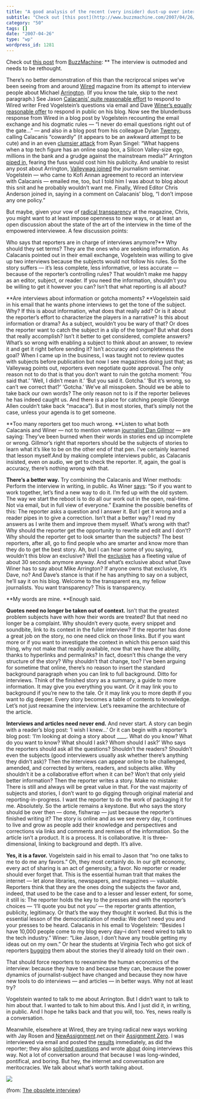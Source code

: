 ```yaml
---
title: "A good analysis of the recent (very insider) dust-up over interviews"
subtitle: "Check out [this post](http://www.buzzmachine.com/2007/04/26/the-obsolete-interview/) from [BuzzMachi..."
category: "50"
tags: []
date: "2007-04-26"
type: "wp"
wordpress_id: 1281
---
```

Check out [this post](http://www.buzzmachine.com/2007/04/26/the-obsolete-interview/) from [BuzzMachine](http://www.buzzmachine.com):
** The interview is outmoded and needs to be rethought.

 There’s no better demonstration of this than the recriprocal snipes we’ve been seeing from and around [Wired](http://wiredmag.com) magazine from its attempt to interview people about Michael [Arrington](http://techcrunch.com). (If you know the tale, skip to the next paragraph.) See Jason [Calacanis’ quite reasonable effort](http://www.calacanis.com/2007/04/24/wired-journo-wont-do-email-interviews-ironic/2#comments) to respond to Wired writer Fred Vogelstein’s questions via email and Dave [Winer’s equally reasonable offer](http://www.scripting.com/stories/2007/04/24/transcriptionErrors.html) to respond in public on his blog. Now see the blunderbuss response from Wired in a blog post by Vogelstein recounting the email exchange and his dogmatic rules — “I never do email questions right out of the gate…” — and also in a blog post from his colleague Dylan [Tweney](http://blog.wired.com/business/2007/04/calacanis_wont_.html), calling Calacanis “cowardly” (it appears to be an awkward attempt to be cute) and in an even [clumsier attack](http://blog.wired.com/27bstroke6/2007/04/alist_blogger_j.html) from Ryan Singel: “What happens when a top tech figure has an online soap box, a Silicon Valley-size ego, millions in the bank and a grudge against the mainstream media?” Arrington [piped in,](http://www.crunchnotes.com/?p=386) fearing the fuss would cost him his publicity. And unable to resist any post about Arrington, [Valleywag joined](http://valleywag.com/tech/silicon-valley-users-guide/interview-etiquette-255013.php) the journalism seminar. Vogelstein — who came to Kofi Annan agreement to record an interview with Calacanis — emailed me, too, but I told him I was about to blog about this snit and he probably wouldn’t want me. Finally, Wired Editor Chris Anderson joined in, saying in a comment on Calacanis’ blog, “I don’t impose any one policy.” 

 But maybe, given your vow of [radical transparency](http://www.longtail.com/the_long_tail/2006/12/what_would_radi_1.html) at the magazine, Chris, you might want to at least impose openness to new ways, or at least an open discussion about the state of the art of the interview in the time of the empowered interviewee. A few discussion points: 

 Who says that reporters are in charge of interviews anymore?** Why should they set terms? They are the ones who are seeking information. As Calacanis pointed out in their email exchange, Vogelstein was willing to give up two interviews because the subjects would not follow his rules. So the story suffers — it’s less complete, less informative, or less accurate — because of the reporter’s controlling rules? That wouldn’t make me happy as an editor, subject, or reader. If you need the information, shouldn’t you be willing to get it however you can? Isn’t that what reporting is all about? 

 **Are interviews about information or gotcha moments? **Vogelstein said in his email that he wants phone interviews to get the tone of the subject. Why? If this is about information, what does that really add? Or is it about the reporter’s effort to characterize the players in a narrative? Is this about information or drama? As a subject, wouldn’t you be wary of that? Or does the reporter want to catch the subject in a slip of the tongue? But what does that really accomplish? Isn’t it better to get considered, complete answers? What’s so wrong with enabling a subject to think about an answer, to review it and get it right before sending it? Isn’t accuracy and completeness the goal? When I came up in the business, I was taught not to review quotes with subjects before publication but now I see magazines doing just that; as Valleywag points out, reporters even negotiate quote approval. The only reason not to do that is that you don’t want to ruin the gotcha moment: ‘You said that.’ ‘Well, I didn’t mean it.’ ‘But you said it. Gotcha.’ ‘But it’s wrong, so can’t we correct that?’ ‘Gotcha.’ We’ve all misspoken. Should we be able to take back our own words? The only reason not to is if the reporter believes he has indeed caught us. And there is a place for catching people (George Allen couldn’t take back “macaca”). But in most stories, that’s simply not the case, unless your agenda is to get someone. 

 **Too many reporters get too much wrong. **Listen to what both Calacanis and Winer — not to mention veteran [journalist Dan Gillmor](http://citmedia.org/blog/2007/04/24/interviews-email-or-live/) — are saying: They’ve been burned when their words in stories end up incomplete or wrong. Gillmor’s right that reporters should be the subjects of stories to learn what it’s like to be on the other end of that pen. I’ve certainly learned that lesson myself.And by making complete interviews public, as Calacanis insisted, even on audio, we get to check the reporter. If, again, the goal is accuracy, there’s nothing wrong with that. 

 **There’s a better way.** Try combining the Calacanis and Winer methods: Perform the interview in writing, in public. As Winer [says](http://www.scripting.com/stories/2007/04/24/transcriptionErrors.html#p4): “So if you want to work together, let’s find a new way to do it. I’m fed up with the old system. The way we start the reboot is to do all our work out in the open, real-time. Not via email, but in full view of everyone.” Examine the possible benefits of this: The reporter asks a question and I answer it. But I get it wrong and a reader pipes in to give a correction. Isn’t that a better way? I read my answers as I write them and improve them myself. What’s wrong with that? Why should the reporter get the opportunity to rewrite and edit and I don’t? Why should the reporter get to look smarter than the subjects? The best reporters, after all, go to find people who are smarter and know more than they do to get the best story. Ah, but I can hear some of you saying, wouldn’t this blow an exclusive? Well the [exclusive](http://www.buzzmachine.com/2007/04/17/the-value-of-exclusivity/) has a fleeting value of about 30 seconds anymore anyway. And what’s exclusive about what Dave Winer has to say about Mike Arrington? If anyone owns that exclusive, it’s Dave, no? And Dave’s stance is that if he has anything to say on a subject, he’ll say it on his blog. Welcome to the transparent era, my fellow journalists. You want transparency? This is transparency. 

 **My words are mine. **Enough said. 

 **Quotes need no longer be taken out of context.** Isn’t that the greatest problem subjects have with how their words are treated? But that need no longer be a complaint. Why shouldn’t every quote, every snippet and soundbite, link to its context in the fuller interview? If the reporter has done a great job on the story, no one need click on those links. But if you want more or if you want to investigate the context in which this person said this thing, why not make that readily available, now that we have the ability, thanks to hyperlinks and permalinks? In fact, doesn’t this change the very structure of the story? Why shouldn’t that change, too? I’ve been arguing for sometime that online, there’s no reason to insert the standard background paragraph when you can link to full background. Ditto for interviews. Think of the finished story as a summary, a guide to more information. It may give you everything you want. Or it may link you to background if you’re new to the tale. Or it may link you to more depth if you want to dig deeper. Every story becomes a table of contents to knowledge. Let’s not just reexamine the interview. Let’s reexamine the architecture of the article. 

 **Interviews and articles need never end.** And never start. A story can begin with a reader’s blog post: ‘I wish I knew…’ Or it can begin with a reporter’s blog post: ‘I’m looking at doing a story about ____. What do you know? What do you want to know? What should I ask? Whom should I ask?’ Who says the reporters should ask all the questions? Shouldn’t the readers? Shouldn’t even the subjects (good interviewers usually ask whether there’s anything they didn’t ask)? Then the interviews can appear online to be challenged, amended, and corrected by writers, readers, and subjects alike. Why shouldn’t it be a collaborative effort when it can be? Won’t that only yield better information? Then the reporter writes a story. Make no mistake: There is still and always will be great value in that. For the vast majority of subjects and stories, I don’t want to go digging through original material and reporting-in-progress. I want the reporter to do the work of packaging it for me. Absolutely. So the article remains a keystone. But who says the story should be over then — done, fishwrap — just because the reporter’s finished writing it? The story is online and as we see every day, it continues to live and grow as people add their knowledge and perspectives and corrections via links and comments and remixes of the information. So the article isn’t a product. It is a process. It is collaborative. It is three-dimensional, linking to background and depth. It’s alive. 

 **Yes, it is a favor.** Vogelstein said in his email to Jason that “no one talks to me to do me any favors.” Oh, they most certainly do. In our gift economy, every act of sharing is an act of generosity, a favor. No reporter or reader should ever forget that. This is the essential human trait that makes the internet — let alone libraries, newspapers, and magazines — valuable. Reporters think that they are the ones doing the subjects the favor and, indeed, that used to be the case and to a lesser and lesser extent, for some, it still is: The reporter holds the key to the presses and with the reporter’s choices — ‘I’ll quote you but not you’ — the reporter grants attention, publicity, legitimacy. Or that’s the way they thought it worked. But this is the essential lesson of the democratization of media: We don’t need you and your presses to be heard. Calacanis in his email to Vogelstein: “Besides I have 10,000 people come to my blog every day–i don’t need wired to talk to the tech industry.” Winer: “Like Jason, I don’t have any trouble getting my ideas out on my own.” Or hear the students at Virginia Tech who got sick of reporters [bugging](http://www.cybersoc.com/2007/04/virginia_tech_b.html) them about the stories they’d already told on their own . 

 That should force reporters to reexamine the human economics of the interview: because they have to and because they can, because the power dynamics of journalist-subject have changed and because they now have new tools to do interviews — and articles — in better ways. Why not at least try? 

 Vogelstein wanted to talk to me about Arrington. But I didn’t want to talk to him about that. I wanted to talk to him about this. And I just did it, in writing, in public. And I hope he talks back and that you will, too. Yes, news really is a conversation. 

 Meanwhile, elsewhere at Wired, they are trying radical new ways working with Jay Rosen and [NewAssignment](http://newassignment.net).net on their [Assignment Zero](http://zero.newassignment.net/). I was interviewed via email and posted the [results](http://www.buzzmachine.com/2007/04/09/my-assignment-zero-interview/) immediately, as did the reporter; they also [solicited questions](http://zero.newassignment.net/assignmentzero/what_questions_should_interviewer_ask_jeff_jarvis) and wrote [about](http://zero.newassignment.net/blog/vivian_martin/apr2007/11/turning_categories_and_interviews_upside_down) doing interviews this way. Not a lot of conversation around that because I was long-winded, pontifical, and boring. But hey, the internet and conversation are meritocracies. We talk about what’s worth talking about. 

 [![](http://feeds.feedburner.com/~a/buzzmachine?i=hrx115) ](http://feeds.feedburner.com/~a/buzzmachine?a=hrx115) 

 (from: [The obsolete interview](http://www.buzzmachine.com/2007/04/26/the-obsolete-interview/))